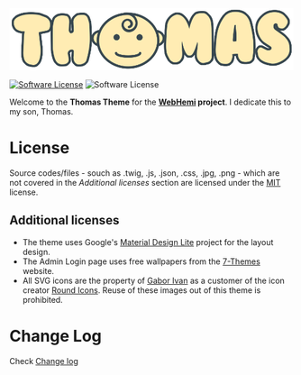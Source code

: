 ![Thomas Blog](static/img/logo.png)

[![Software License](https://img.shields.io/badge/license-MIT-brightgreen.svg?style=flat-square)](LICENSE)
![Software License](https://img.shields.io/badge/Version-1.0.0-blue.svg?style=flat-square)

Welcome to the **Thomas Theme** for the **[WebHemi](https://github.com/Gixx/WebHemi) project**. I dedicate this to my son, Thomas. 

# License #
Source codes/files - souch as .twig, .js, .json, .css, .jpg, .png - which are not covered in the _Additional licenses_ section are licensed under the [MIT](LICENSE) license. 

## Additional licenses ##

* The theme uses Google's [Material Design Lite](https://getmdl.io) project for the layout design.
* The Admin Login page uses free wallpapers from the [7-Themes](http://7-themes.com) website.
* All SVG icons are the property of [Gabor Ivan](https://github.com/Gixx) as a customer of the icon creator [Round Icons](https://roundicons.com/usage-license/). Reuse of these images out of this theme is prohibited. 

# Change Log #
Check [Change log](CHANGELOG.md)
